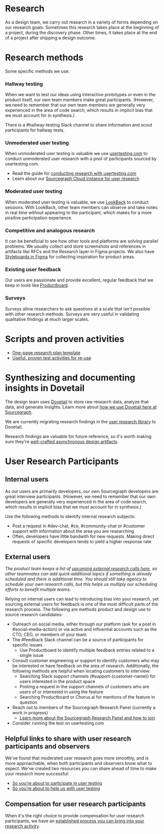 # Research

As a design team, we carry out research in a variety of forms depending on our research goals. Sometimes this research takes place at the beginning of a project, during the discovery phase. Other times, it takes place at the end of a project after shipping a design outcome.

# Research methods

Some specific methods we use:

### Hallway testing

When we want to test our ideas using interactive prototypes or even in the product itself, our own team members make great participants. (However, we need to remember that our own team members are generally very experienced in the area of code search, which results in implicit bias that we must account for in synthesis.)

There is a #hallway-testing Slack channel to share information and scout participants for hallway tests.

### Unmoderated user testing

When unmoderated user testing is valuable we use [usertesting.com](../tools/index.md#product-design-and-research) to conduct unmoderated user research with a pool of participants sourced by usertesting.com.

- Read the guide for [conducting research with usertesting.com](./user-testing-com.md)
- Learn about our [Sourcegraph Cloud instance for user research](./user-research-instance.md)

### Moderated user testing

When moderated user testing is valuable, we use [LookBack](../tools/index.md#product-design-and-research) to conduct sessions. With LookBack, other team members can observe and take notes in real time without appearing to the participant, which makes for a more positive participation experience.

### Competitive and analogous research

It can be beneficial to see how other tools and platforms are solving parallel problems. We usually collect and store screenshots and references in artifacts like RFCs and the Research layer in Figma projects. We also have [Styleboards in Figma](https://www.figma.com/files/project/10712517/Styleboards?fuid=1011662758768504201) for collecting inspiration for product areas.

### Existing user feedback

Our users are passionate and provide excellent, regular feedback that we keep in tools like [Productboard](https://sourcegraph.productboard.com/).

### Surveys

Surveys allow researchers to ask questions at a scale that isn't possible with other research methods. Surveys are very useful in validating qualitative findings at much larger scales.

# Scripts and proven activities

- [One-page research plan template](https://docs.google.com/document/d/1frKMZIT3rPjsvT5w5rkUahR7KiZA8KWTOjAlqIWKnP0/edit#)
- [Useful, proven test activities for re-use](./useful-testing-activities.md)

# Synthesizing and documenting insights in Dovetail

The design team uses [Dovetail](https://dovetailapp.com/) to store raw research data, analyze that data, and generate insights. Learn more about [how we use Dovetail here at Sourcegraph](./synthesizing-and-documenting-insights-in-dovetail.md).

We are currently migrating research findings in the [user research library](product/process/user_research/index.md#user-research-library) to Dovetail.

Research findings are valuable for future reference, so it's worth making sure they're [well-crafted asynchronous design artifacts](../artifacts/index.md).

# User Research Participants

## Internal users

As our users are primarily developers, our own Sourcegraph developers are great interview participants. (However, we need to remember that our own developers are generally very experienced in the area of code search, which results in implicit bias that we must account for in synthesis.)

Use the following methods to identify internal research subjects:

- Post a request in #dev-chat, #ce, #community-chat or #customer support with information about the area you are researching
- Often, developers have little bandwith for new requests. Making direct requests of specific developers tends to yield a higher response rate

## External users

_The product team keeps a list of [upcoming external research calls here](https://docs.google.com/spreadsheets/d/1JkTrLyPLPqBx7Vjkaweosq-GauPxaVSDRb0dh56VLVw/edit#gid=0), so other teammates can add quick additional topics if something is already scheduled and there is additional time. You should still take agency to schedule your own research calls, but this helps us multiply our scheduling efforts to benefit multiple teams._

Relying on internal users can lead to introducing bias into your research, yet sourcing external users for feedback is one of the most difficult parts of the research process. The following are methods product and design use to source research candidates:

- Outreach on social media, either through our platform (ask for a post in #social-media-action) or via active and influential accounts such as the CTO, CEO, or members of your team.
- The #feedback Slack channel can be a source of participants for specific issues
  - Use Productboard to identify multiple feedback entries related to a single issue
- Consult customer engineering or support to identify customers who may be interested or have feedback on the area of research. Additionally, the following methods are helpful when locating customers to interview:
  - Searching Slack support channels (#support-{customer-name}) for users interested in the product space
  - Posting a request in the support channels of customers who are users of or interested in using the feature
  - Searching Productboard or Chorus.ai for mentions of the feature in question
- Reach out to members of the Sourcegraph Research Panel (currently a work in progress)
  - [Learn more about the Sourcegraph Research Panel and how to join](./sourcegraph-research-panel.md)
- Consider running the test on usertesting.com

## Helpful links to share with user research participants and observers

We've found that moderated user research goes more smoothly, and is more approachable, when both participants and observers know what to expect. We've created two resources you can share ahead of time to make your research more successful:

- [So you’re about to participate in user testing](product/process/user_research/user_research_participant.md)
- [So you’re about to help us with user testing](product/process/user_research/user_research_observer.md)

## Compensation for user research participants

When it's the right choice to provide compensation for user research participants, we have an [established process you can bring into your research activity](product/process/user_research/user_research_compensation.md).